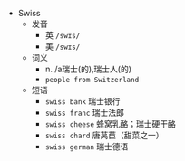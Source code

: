 - Swiss
  - 发音
    - 英 `/swɪs/`
    - 美 `/swɪs/`
  - 词义
    - n. /a瑞士(的),瑞士人(的)
    - `people from Switzerland`
  - 短语
    - `swiss bank` 瑞士银行 
    - `swiss franc` 瑞士法郎 
    - `swiss cheese` 蜂窝乳酪；瑞士硬干酪 
    - `swiss chard` 唐莴苣（甜菜之一） 
    - `swiss german` 瑞士德语 
